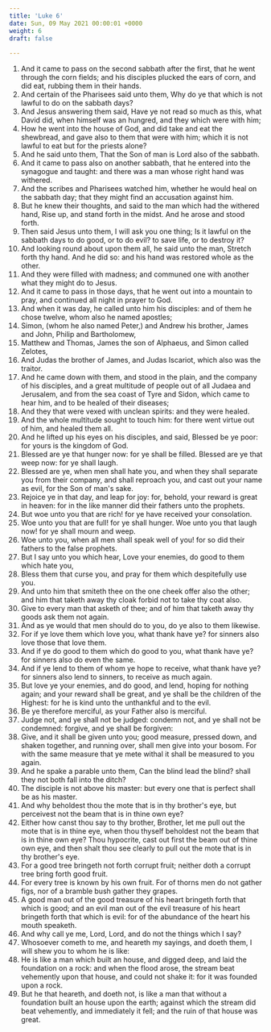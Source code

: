 ```yaml
---
title: 'Luke 6'
date: Sun, 09 May 2021 00:00:01 +0000
weight: 6
draft: false
  
---
```


1. And it came to pass on the second sabbath after the first, that he went through the corn fields; and his disciples plucked the ears of corn, and did eat, rubbing them in their hands.
2. And certain of the Pharisees said unto them, Why do ye that which is not lawful to do on the sabbath days?
3. And Jesus answering them said, Have ye not read so much as this, what David did, when himself was an hungred, and they which were with him;
4. How he went into the house of God, and did take and eat the shewbread, and gave also to them that were with him; which it is not lawful to eat but for the priests alone?
5. And he said unto them, That the Son of man is Lord also of the sabbath.
6. And it came to pass also on another sabbath, that he entered into the synagogue and taught: and there was a man whose right hand was withered.
7. And the scribes and Pharisees watched him, whether he would heal on the sabbath day; that they might find an accusation against him.
8. But he knew their thoughts, and said to the man which had the withered hand, Rise up, and stand forth in the midst. And he arose and stood forth.
9. Then said Jesus unto them, I will ask you one thing; Is it lawful on the sabbath days to do good, or to do evil? to save life, or to destroy it?
10. And looking round about upon them all, he said unto the man, Stretch forth thy hand. And he did so: and his hand was restored whole as the other.
11. And they were filled with madness; and communed one with another what they might do to Jesus.
12. And it came to pass in those days, that he went out into a mountain to pray, and continued all night in prayer to God.
13. And when it was day, he called unto him his disciples: and of them he chose twelve, whom also he named apostles;
14. Simon, (whom he also named Peter,) and Andrew his brother, James and John, Philip and Bartholomew,
15. Matthew and Thomas, James the son of Alphaeus, and Simon called Zelotes,
16. And Judas the brother of James, and Judas Iscariot, which also was the traitor.
17. And he came down with them, and stood in the plain, and the company of his disciples, and a great multitude of people out of all Judaea and Jerusalem, and from the sea coast of Tyre and Sidon, which came to hear him, and to be healed of their diseases;
18. And they that were vexed with unclean spirits: and they were healed.
19. And the whole multitude sought to touch him: for there went virtue out of him, and healed them all.
20. And he lifted up his eyes on his disciples, and said, Blessed be ye poor: for yours is the kingdom of God.
21. Blessed are ye that hunger now: for ye shall be filled. Blessed are ye that weep now: for ye shall laugh.
22. Blessed are ye, when men shall hate you, and when they shall separate you from their company, and shall reproach you, and cast out your name as evil, for the Son of man's sake.
23. Rejoice ye in that day, and leap for joy: for, behold, your reward is great in heaven: for in the like manner did their fathers unto the prophets.
24. But woe unto you that are rich! for ye have received your consolation.
25. Woe unto you that are full! for ye shall hunger. Woe unto you that laugh now! for ye shall mourn and weep.
26. Woe unto you, when all men shall speak well of you! for so did their fathers to the false prophets.
27. But I say unto you which hear, Love your enemies, do good to them which hate you,
28. Bless them that curse you, and pray for them which despitefully use you.
29. And unto him that smiteth thee on the one cheek offer also the other; and him that taketh away thy cloak forbid not to take thy coat also.
30. Give to every man that asketh of thee; and of him that taketh away thy goods ask them not again.
31. And as ye would that men should do to you, do ye also to them likewise.
32. For if ye love them which love you, what thank have ye? for sinners also love those that love them.
33. And if ye do good to them which do good to you, what thank have ye? for sinners also do even the same.
34. And if ye lend to them of whom ye hope to receive, what thank have ye? for sinners also lend to sinners, to receive as much again.
35. But love ye your enemies, and do good, and lend, hoping for nothing again; and your reward shall be great, and ye shall be the children of the Highest: for he is kind unto the unthankful and to the evil.
36. Be ye therefore merciful, as your Father also is merciful.
37. Judge not, and ye shall not be judged: condemn not, and ye shall not be condemned: forgive, and ye shall be forgiven:
38. Give, and it shall be given unto you; good measure, pressed down, and shaken together, and running over, shall men give into your bosom. For with the same measure that ye mete withal it shall be measured to you again.
39. And he spake a parable unto them, Can the blind lead the blind? shall they not both fall into the ditch?
40. The disciple is not above his master: but every one that is perfect shall be as his master.
41. And why beholdest thou the mote that is in thy brother's eye, but perceivest not the beam that is in thine own eye?
42. Either how canst thou say to thy brother, Brother, let me pull out the mote that is in thine eye, when thou thyself beholdest not the beam that is in thine own eye? Thou hypocrite, cast out first the beam out of thine own eye, and then shalt thou see clearly to pull out the mote that is in thy brother's eye.
43. For a good tree bringeth not forth corrupt fruit; neither doth a corrupt tree bring forth good fruit.
44. For every tree is known by his own fruit. For of thorns men do not gather figs, nor of a bramble bush gather they grapes.
45. A good man out of the good treasure of his heart bringeth forth that which is good; and an evil man out of the evil treasure of his heart bringeth forth that which is evil: for of the abundance of the heart his mouth speaketh.
46. And why call ye me, Lord, Lord, and do not the things which I say?
47. Whosoever cometh to me, and heareth my sayings, and doeth them, I will shew you to whom he is like:
48. He is like a man which built an house, and digged deep, and laid the foundation on a rock: and when the flood arose, the stream beat vehemently upon that house, and could not shake it: for it was founded upon a rock.
49. But he that heareth, and doeth not, is like a man that without a foundation built an house upon the earth; against which the stream did beat vehemently, and immediately it fell; and the ruin of that house was great.
